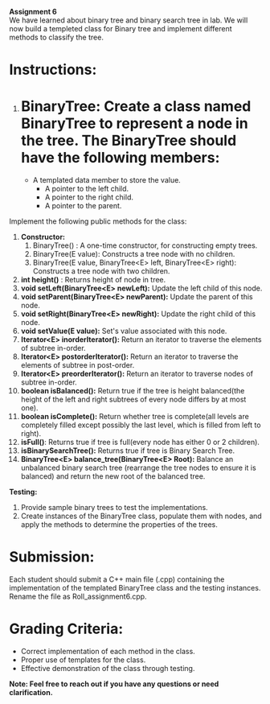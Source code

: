 **Assignment 6**  
We have learned about binary tree and binary search tree in lab. We will now build a templeted class for Binary tree and implement different methods to classify the tree.

# **Instructions:**

1. # **BinaryTree:** Create a class named BinaryTree to represent a node in the tree. The BinaryTree should have the following members:

   * A templated data member to store the value.  
     * A pointer to the left child.  
     * A pointer to the right child.  
     * A pointer to the parent.

Implement the following public methods for the class:

1. **Constructor:**  
   1. BinaryTree() : A one-time constructor, for constructing empty trees.  
   2. BinaryTree(E value): Constructs a tree node with no children.  
   3. BinaryTree(E value, BinaryTree\<E\> left, BinaryTree\<E\> right): Constructs a tree node with two children.  
2. **int height()** : Returns height of node in tree.  
3. **void setLeft(BinaryTree\<E\> newLeft):**  Update the left child of this node.  
4. **void setParent(BinaryTree\<E\> newParent):** Update the parent of this node.  
5.  **void setRight(BinaryTree\<E\> newRight):** Update the right child of this node.  
6.  **void setValue(E value):**  Set's value associated with this node.  
7. **Iterator\<E\> inorderIterator():**  Return an iterator to traverse the elements of subtree in-order.  
8. **Iterator\<E\> postorderIterator():** Return an iterator to traverse the elements of subtree in post-order.  
9.  **Iterator\<E\> preorderIterator():** Return an iterator to traverse nodes of subtree in-order.  
10.  **boolean isBalanced():**  Return true if the tree is height balanced(the height of the left and right subtrees of every node differs by at most one).  
11. **boolean isComplete():** Return whether tree is complete(all levels are completely filled except possibly the last level, which is filled from left to right).  
12. **isFull()**:  Returns true if tree is full(every node has either 0 or 2 children).  
13. **isBinarySearchTree():** Returns true if tree is Binary Search Tree.  
14. **BinaryTree\<E\> balance\_tree(BinaryTree\<E\> Root):** Balance an unbalanced binary search tree (rearrange the tree nodes to ensure it is balanced) and return the new root of the balanced tree.

**Testing:**

1. Provide sample binary trees to test the implementations.  
2. Create instances of the BinaryTree class, populate them with nodes, and apply the methods to determine the properties of the trees.

# **Submission:**

Each student should submit a C++ main file (.cpp) containing the implementation of the templated BinaryTree class and the testing instances. Rename the file as Roll\_assignment6.cpp.

# **Grading Criteria:**

* Correct implementation of each method in the class.  
* Proper use of templates for the class.  
* Effective demonstration of the class through testing.

**Note: Feel free to reach out if you have any questions or need clarification.**